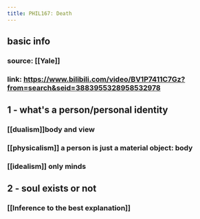 ```yaml
---
title: PHIL167: Death
---
```


## basic info
### source: [[Yale]]
### link: https://www.bilibili.com/video/BV1P7411C7Gz?from=search&seid=3883955328958532978
## 1 - what's a person/personal identity
### [[dualism]]body and view
### [[physicalism]] a person is just a material object: body
### [[idealism]] only minds
## 2 - soul exists or not
### [[Inference to the best explanation]]
###
